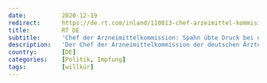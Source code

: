 ```yaml
---
date:          2020-12-19
redirect:      https://de.rt.com/inland/110813-chef-arzeimittel-kommision-spahn-hat/
title:         RT DE
subtitle:      'Chef der Arzneimittelkommission: Spahn übte Druck bei der Impfstoff-Zulassung aus'
description:   'Der Chef der Arzneimittelkommission der deutschen Ärzteschaft ist alles andere als zufrieden mit der Schnelligkeit der Impfstoff-Zulassung. Zudem habe die Politik, darunter Bundesgesundheitsminister Jens Spahn, Druck auf das Zulassungsverfahren ausgeübt.'
country:       [DE]
categories:    [Politik, Impfung]
tags:          [willkür]
---
```

